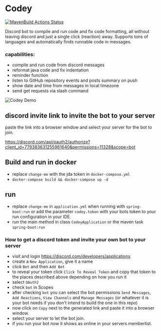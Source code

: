 # Codey

[![MavenBuild Actions Status](https://github.com/Philtard/Codey/workflows/maven-build/badge.svg)](https://github.com/Philtard/Codey/actions)

Discord bot to compile and run code and fix code formatting, all without leaving discord and just a single click (reaction) away. Supports
tons of languages and automatically finds runnable code in messages.

### capabilities:

 - compile and run code from discord messages
 - reformat java code and fix indentation
 - reminder function
 - listen to GitHub repository events and posts summary on push
 - show date and time from messages in local timezone
 - send get requests via slash command

![Codey Demo](docs/demo.gif)

## discord invite link to invite the bot to your server

paste the link into a browser window and select your server for the bot to join.

https://discord.com/api/oauth2/authorize?client_id=779383631255961640&permissions=11328&scope=bot

## Build and run in docker

* replace `change-me` with the jda token in `docker-compose.yml`
* `docker-compose build && docker-compose up -d`

## run

* replace `change-me` in `application.yml` when running with `spring-boot:run`
  or add the parameter `codey.token` with your bots token to your run configuration in your IDE.
* run the main method in class `CodeyApplication` or the maven task `spring-boot:run`

### How to get a discord token and invite your own bot to your server

* visit and login https://discord.com/developers/applications
* create a `New Application`, give it a name
* click `Bot` and then `Add Bot`
* to reveal your token click `Click To Reveal Token` and copy that token to the places described above depending on how you run it
* select `OAuth2`
* check `bot` in Scopes
* after checking `bot` you can select the bot permissions `Send Messages`, `Add Reactions`, `View Channels`
  and `Manage Messages` (or whatever it is your bot needs if you don't intend to build the one in this repo)
* now click on `Copy` next to the generated link and paste it into a browser window.
* select your server to let the bot join.
* if you run your bot now it shows as online in your servers memberlist.

